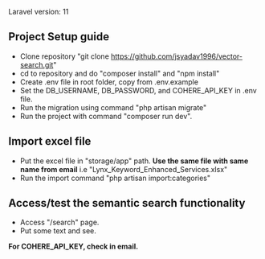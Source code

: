 Laravel version: 11

## Project Setup guide

- Clone repository "git clone https://github.com/jsyadav1996/vector-search.git"
- cd to repository and do "composer install" and "npm install"
- Create .env file in root folder, copy from .env.example
- Set the DB_USERNAME, DB_PASSWORD, and COHERE_API_KEY in .env file.
- Run the migration using command "php artisan migrate"
- Run the project with command "composer run dev".

## Import excel file

- Put the excel file in "storage/app" path. **Use the same file with same name from email** i.e "Lynx_Keyword_Enhanced_Services.xlsx"
- Run the import command "php artisan import:categories"

## Access/test the semantic search functionality

- Access "/search" page.
- Put some text and see.

**For COHERE_API_KEY, check in email.**